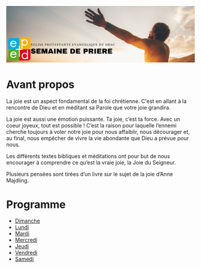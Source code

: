 ![alt text](images/SemaineDePriere.png "Semaine de priere")

# Avant propos

La joie est un aspect fondamental de la foi chrétienne. C'est en allant à la
rencontre de Dieu et en méditant sa Parole que votre joie grandira.

La joie est aussi une émotion puissante. Ta joie, c’est ta force. Avec un coeur
joyeux, tout est possible ! C’est la raison pour laquelle l’ennemi cherche
toujours à voler notre joie pour nous affaiblir, nous décourager et, au final,
nous empêcher de vivre la vie abondante que Dieu a prévue pour nous.

Les différents textes bibliques et méditations ont pour but de nous
encourager à comprendre ce qu’est la vraie joie, la Joie du Seigneur.

Plusieurs pensées sont tirées d’un livre sur le sujet de la joie d’Anne
Majdling.

# Programme

- [Dimanche](dimanche.md)
- [Lundi](lundi.md)
- [Mardi](mardi.md)
- [Mercredi](mercredi.md)
- [Jeudi](jeudi.md)
- [Vendredi](vendredi.md)
- [Samedi](samedi.md)